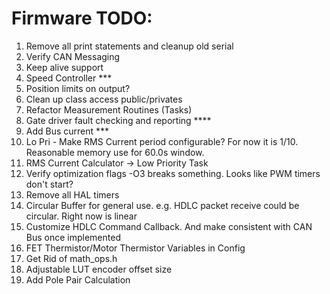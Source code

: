 # Firmware TODO:
1.  Remove all print statements and cleanup old serial
2.  Verify CAN Messaging
3.  Keep alive support
4.  Speed Controller ***
5.  Position limits on output?
6.  Clean up class access public/privates
7. Refactor Measurement Routines (Tasks)
8. Gate driver fault checking and reporting ****
9. Add Bus current ***
10. Lo Pri - Make RMS Current period configurable?  For now it is 1/10.  Reasonable memory use for 60.0s window.
11. RMS Current Calculator -> Low Priority Task
12. Verify optimization flags -O3 breaks something.  Looks like PWM timers don't start?
13. Remove all HAL timers
14. Circular Buffer for general use. e.g. HDLC packet receive could be circular.  Right now is linear
15. Customize HDLC Command Callback.  And make consistent with CAN Bus once implemented
16. FET Thermistor/Motor Thermistor Variables in Config
17. Get Rid of math_ops.h
18. Adjustable LUT encoder offset size
19. Add Pole Pair Calculation
